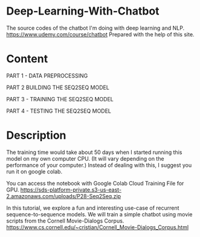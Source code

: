 # Deep-Learning-With-Chatbot

The source codes of the chatbot I'm doing with deep learning and NLP.
https://www.udemy.com/course/chatbot
Prepared with the help of this site.

# Content

PART 1 - DATA PREPROCESSING

PART 2 BUILDING THE SEQ2SEQ MODEL

PART 3 - TRAINING THE SEQ2SEQ MODEL

PART 4 - TESTING THE SEQ2SEQ MODEL

# Description

The training time would take about 50 days when I started running this model on my own computer CPU.
(It will vary depending on the performance of your computer.)
Instead of dealing with this, I suggest you run it on google colab.

You can access the notebook with Google Colab Cloud Training File for GPU. 
https://sds-platform-private.s3-us-east-2.amazonaws.com/uploads/P28-Seq2Seq.zip

In this tutorial, we explore a fun and interesting use-case of recurrent sequence-to-sequence models. We will train a simple chatbot using movie scripts from the Cornell Movie-Dialogs Corpus.
https://www.cs.cornell.edu/~cristian/Cornell_Movie-Dialogs_Corpus.html
